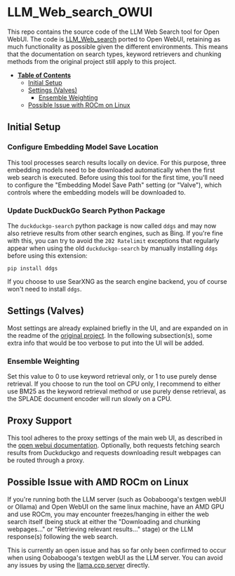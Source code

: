 # LLM_Web_search_OWUI

This repo contains the source code of the LLM Web Search tool for Open WebUI. The code is [LLM_Web_search](https://github.com/mamei16/LLM_Web_search) ported to Open WebUI, retaining as much functionality as possible given the different environments. This means that the documentation on search types, keyword retrievers and chunking methods from the original project still apply to this  project.


* **[Table of Contents](#table-of-contents)**
  * [Initial Setup](#initial-setup)
  * [Settings (Valves)](#settings-valves)
    + [Ensemble Weighting](#ensemble-weighting)
  * [Possible Issue with ROCm on Linux](#possible-issue-with-rocm-on-linux)

## Initial Setup

### Configure Embedding Model Save Location

This tool processes search results locally on device. For this purpose, three embedding models need to be downloaded automatically when the first web search is executed. Before using this tool for the first time, you'll need to configure the "Embedding Model Save Path" setting (or "Valve"), which controls where the embedding models will be downloaded to.


### Update DuckDuckGo Search Python Package

The `duckduckgo-search` python package is now called `ddgs` and may now also retrieve results from other search engines, such as Bing. If you're fine with this, you can try to avoid the `202 Ratelimit` exceptions that regularly appear when using the old `duckduckgo-search` by manually installing `ddgs` before using this extension:
   
```
pip install ddgs
```

If you choose to use SearXNG as the search engine backend, you of course won't need to install `ddgs`.


## Settings (Valves)

Most settings are already explained briefly in the UI, and are expanded on in the readme of the [original project](https://github.com/mamei16/LLM_Web_search?tab=readme-ov-file#search-types). In the following subsection(s), some extra info that would be too verbose to put into the UI will be added.

### Ensemble Weighting 

Set this value to 0 to use keyword retrieval only, or 1 to use purely dense retrieval. If you choose to run the tool on CPU only, I recommend to either use BM25 as the keyword retrieval method or use purely dense retrieval, as the SPLADE document encoder will run slowly on a CPU.


## Proxy Support
This tool adheres to the proxy settings of the main web UI, as described in the [open webui documentation](https://docs.openwebui.com/getting-started/env-configuration#proxy-settings). Optionally, both requests fetching search results from Duckduckgo and requests downloading result webpages can be routed through a proxy. 

## Possible Issue with AMD ROCm on Linux

If you're running both the LLM server (such as Oobabooga's textgen webUI or Ollama) and Open WebUI on the same linux machine, have an AMD GPU and use ROCm, you may encounter freezes/hanging in either the web search itself (being stuck at either the "Downloading and chunking webpages..." or "Retrieving relevant results..." stage) or the LLM response(s) following the web search. 

This is currently an open issue and has so far only been confirmed to occur when using Oobabooga's textgen webUI as the LLM server. You can avoid any issues by using the [llama.ccp server](https://github.com/ggerganov/llama.cpp/blob/master/examples/server/README.md) directly. 
